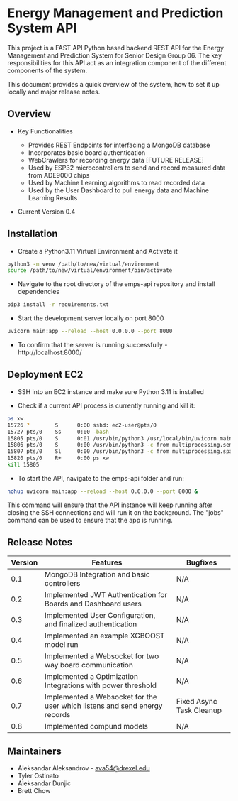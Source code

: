 # Energy Management and Prediction System API #

This project is a FAST API Python based backend REST API for the Energy Management and Prediction System for Senior Design Group 06. The key responsibilities for this API act as an integration component of the different components of the system.

This document provides a quick overview of the system, how to set it up locally and major release notes.

## Overview

* Key Functionalities
    - Provides REST Endpoints for interfacing a MongoDB database
    - Incorporates basic board authentication 
    - WebCrawlers for recording energy data [FUTURE RELEASE]
    - Used by ESP32 microcontrollers to send and record measured data from ADE9000 chips
    - Used by Machine Learning algorithms to read recorded data
    - Used by the User Dashboard to pull energy data and Machine Learning Results

* Current Version 0.4

## Installation

* Create a Python3.11 Virtual Environment and Activate it

```bash
python3 -m venv /path/to/new/virtual/environment
source /path/to/new/virtual/environment/bin/activate
```
* Navigate to the root directory of the emps-api repository and install dependencies

```bash
pip3 install -r requirements.txt
```

* Start the development server locally on port 8000

```bash
uvicorn main:app --reload --host 0.0.0.0 --port 8000
```

* To confirm that the server is running successfully - http://localhost:8000/

## Deployment EC2

* SSH into an EC2 instance and make sure Python 3.11 is installed

* Check if a current API process is currently running and kill it:

```bash
ps xw
15726 ?        S      0:00 sshd: ec2-user@pts/0
15727 pts/0    Ss     0:00 -bash
15805 pts/0    S      0:01 /usr/bin/python3 /usr/local/bin/uvicorn main:app --reload --host 0.0.0.0 --port 8000
15806 pts/0    S      0:00 /usr/bin/python3 -c from multiprocessing.semaphore_tracker import main;main(4)
15807 pts/0    Sl     0:00 /usr/bin/python3 -c from multiprocessing.spawn import spawn_main; spawn_main(tracker_fd=5, pipe_handle=7) --multiprocessing-fork
15820 pts/0    R+     0:00 ps xw
kill 15805
```

* To start the API, navigate to the emps-api folder and run:

```bash
nohup uvicorn main:app --reload --host 0.0.0.0 --port 8000 &
```

This command will ensure that the API instance will keep running after closing the SSH connections and will run it on the background. The "jobs" command can be used to ensure that the app is running.


## Release Notes

| Version | Features | Bugfixes |
| ----------- | ----------- | ----------- |
| 0.1     | MongoDB Integration and basic controllers | N/A |
| 0.2     | Implemented JWT Authentication for Boards and Dashboard users| N/A |
| 0.3     | Implemented User Configuration, and finalized authentication| N/A |
| 0.4     | Implemented an example XGBOOST model run| N/A |
| 0.5     | Implemented a Websocket for two way board communication | N/A |
| 0.6     | Implemented a Optimization Integrations with power threshold | N/A |
| 0.7     | Implemented a Websocket for the user which listens and send energy records | Fixed Async Task Cleanup |
| 0.8     | Implemented compund models | N/A |
## Maintainers

* Aleksandar Aleksandrov - ava54@drexel.edu
* Tyler Ostinato
* Aleksandar Dunjic
* Brett Chow